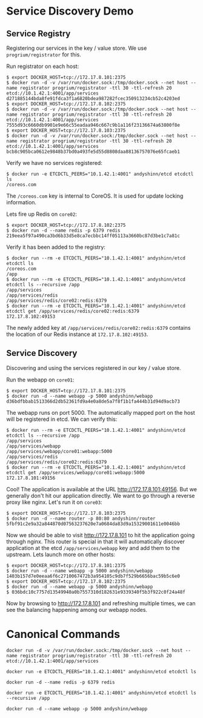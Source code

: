 # Service Discovery Demo

## Service Registry

Registering our services in the key / value store. We use `progrium/registrator` for this.

Run registrator on each host:

```console
$ export DOCKER_HOST=tcp://172.17.8.101:2375
$ docker run -d -v /var/run/docker.sock:/tmp/docker.sock --net host --name registrator progrium/registrator -ttl 30 -ttl-refresh 20 etcd://10.1.42.1:4001/app/services
d271885144bda8fe91fdca3f1a6820bdea987282fcec350913234cb52c4203ed
$ export DOCKER_HOST=tcp://172.17.8.102:2375
$ docker run -d -v /var/run/docker.sock:/tmp/docker.sock --net host --name registrator progrium/registrator -ttl 30 -ttl-refresh 20 etcd://10.1.42.1:4001/app/services
7555d93c6660db9901e9e66c55eadaa946c667c9b1a116f23136674a63800f8e
$ export DOCKER_HOST=tcp://172.17.8.103:2375
$ docker run -d -v /var/run/docker.sock:/tmp/docker.sock --net host --name registrator progrium/registrator -ttl 30 -ttl-refresh 20 etcd://10.1.42.1:4001/app/services
bcb8c905bca0612e9848b37bd0a493fe5d55d8808daa88136757076e65fcaeb1
```

Verify we have no services registered:

```console
$ docker run -e ETCDCTL_PEERS="10.1.42.1:4001" andyshinn/etcd etcdctl ls
/coreos.com
```

The `/coreos.com` key is internal to CoreOS. It is used for update locking information.

Lets fire up Redis on `core02`:

```console
$ export DOCKER_HOST=tcp://172.17.8.102:2375
$ docker run -d --name redis -p 6379 redis
219eea5f97a490ca3bd6b33d5e8ca7ecbbc14ff05113a3660bc87d3be1c7a81c
```

Verify it has been added to the registry:

```console
$ docker run --rm -e ETCDCTL_PEERS="10.1.42.1:4001" andyshinn/etcd etcdctl ls
/coreos.com
/app
$ docker run --rm -e ETCDCTL_PEERS="10.1.42.1:4001" andyshinn/etcd etcdctl ls --recursive /app
/app/services
/app/services/redis
/app/services/redis/core02:redis:6379
$ docker run --rm -e ETCDCTL_PEERS="10.1.42.1:4001" andyshinn/etcd etcdctl get /app/services/redis/core02:redis:6379
172.17.8.102:49153
```

The newly added key at `/app/services/redis/core02:redis:6379` contains the location of our Redis instance at `172.17.8.102:49153`.

## Service Discovery

Discovering and using the services registered in our key / value store.

Run the webapp on `core01`:

```console
$ export DOCKER_HOST=tcp://172.17.8.101:2375
$ docker run -d --name webapp -p 5000 andyshinn/webapp
d36bdfbbab1513366d2db52361fd9a4e0a8de5a7f8f1b1fa444b31d94d9acb73
```

The webapp runs on port 5000. The automatically mapped port on the host will be registered in etcd. We can verify this:

```console
$ docker run --rm -e ETCDCTL_PEERS="10.1.42.1:4001" andyshinn/etcd etcdctl ls --recursive /app
/app/services
/app/services/webapp
/app/services/webapp/core01:webapp:5000
/app/services/redis
/app/services/redis/core02:redis:6379
$ docker run --rm -e ETCDCTL_PEERS="10.1.42.1:4001" andyshinn/etcd etcdctl get /app/services/webapp/core01:webapp:5000
172.17.8.101:49156
```

Cool! The application is available at the URL http://172.17.8.101:49156. But we generally don't hit our application directly. We want to go through a reverse proxy like nginx. Let's run it on `core03`:

```console
$ export DOCKER_HOST=tcp://172.17.8.103:2375
$ docker run -d --name router -p 80:80 andyshinn/router
5fbf91c2e9a32a844870d07563237620e7a0684da83d9a15329001611e0046bb
```

Now we should be able to visit http://172.17.8.101 to hit the application going through nginx. This router is special in that it will automatically discover application at the etcd `/app/services/webapp` key and add them to the upstream. Lets launch more on other hosts:

```console
$ export DOCKER_HOST=tcp://172.17.8.101:2375
$ docker run -d --name webapp -p 5000 andyshinn/webapp
1403b157d7e0eeaa6f6c2710067472b3a954105c9db7f529b6656bac59b5c6e0
$ export DOCKER_HOST=tcp://172.17.8.102:2375
$ docker run -d --name webapp -p 5000 andyshinn/webapp
$ 036bdc10c7757d13549940a0b7557310d182631e9339340f5b3f922c0f24a48f
```

Now by browsing to http://172.17.8.101 and refreshing multiple times, we can see the balancing happening among our webapp nodes.

# Canonical Commands

```
docker run -d -v /var/run/docker.sock:/tmp/docker.sock --net host --name registrator progrium/registrator -ttl 30 -ttl-refresh 20 etcd://10.1.42.1:4001/app/services

docker run -e ETCDCTL_PEERS="10.1.42.1:4001" andyshinn/etcd etcdctl ls

docker run -d --name redis -p 6379 redis

docker run -e ETCDCTL_PEERS="10.1.42.1:4001" andyshinn/etcd etcdctl ls --recursive /app

docker run -d --name webapp -p 5000 andyshinn/webapp
```
